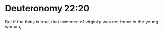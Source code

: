 # Deuteronomy 22:20

But if the thing is true, that evidence of virginity was not found in the young woman,
